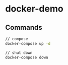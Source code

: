 # docker-demo

## Commands

```bash
// compose
docker-compose up -d

// shut down
docker-compose down
```
